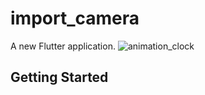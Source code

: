 # import_camera

A new Flutter application.
![animation_clock](https://user-images.githubusercontent.com/72328725/95158073-5799b480-07b8-11eb-80b4-47019df6785f.gif|width=48)

## Getting Started
